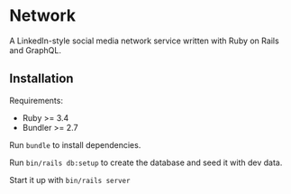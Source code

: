 # Network

A LinkedIn-style social media network service written with Ruby on Rails and GraphQL.

## Installation

Requirements:

- Ruby >= 3.4
- Bundler >= 2.7

Run `bundle` to install dependencies.

Run `bin/rails db:setup` to create the database and seed it with dev data.

Start it up with `bin/rails server`
